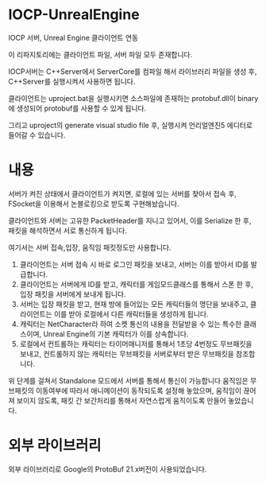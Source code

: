 # IOCP-UnrealEngine

IOCP 서버, Unreal Engine 클라이언트 연동

이 리파지토리에는 클라이언트 파일, 서버 파일 모두 존재합니다.

IOCP서버는 C++Server에서 ServerCore를 컴파일 해서 라이브러리 파일을 생성 후, C++Server를 실행시켜서 사용하면 됩니다.

클라이언트는 uproject.bat을 실행시키면 소스파일에 존재하는 protobuf.dll이 binary에 생성되어 protobuf를 사용할 수 있게 됩니다.

그리고 uproject의 generate visual studio file 후, 실행시켜 언리얼엔진5 에디터로 들어갈 수 있습니다.


# 내용

서버가 켜진 상태에서 클라이언트가 켜지면, 로컬에 있는 서버를 찾아서 접속 후,
FSocket을 이용해서 논블로킹으로 받도록 구현해놨습니다.

클라이언트와 서버는 고유한 PacketHeader를 지니고 있어서, 이를 Serialize 한 후, 패킷을 해석하면서 서로 통신하게 됩니다.

여기서는 서버 접속,입장, 움직임 패킷정도만 사용합니다.

1. 클라이언트는 서버 접속 시 바로 로그인 패킷을 보내고, 서버는 이를 받아서 ID를 발급합니다.
2. 클라이언트는 서버에게 ID를 받고, 캐릭터를 게임모드클래스를 통해서 스폰 한 후, 입장 패킷을 서버에게 보내게 됩니다.
3. 서버는 입장 패킷을 받고, 현재 방에 들어있는 모든 캐릭터들의 명단을 보내주고, 클라이언트는 이를 받아 로컬에서 다른 캐릭터들을 생성하게 됩니다.
4. 캐릭터는 NetCharacter라 하여 소켓 통신의 내용을 전달받을 수 있는 특수한 클래스이며, Unreal Engine의 기본 캐릭터가 이를 상속합니다.
5. 로컬에서 컨트롤하는 캐릭터는 타이머매니저를 통해서 1초당 4번정도 무브패킷을 보내고, 컨트롤하지 않는 캐릭터는 무브패킷을 서버로부터 받은 무브패킷을 참조합니다.

위 단계를 걸쳐서 Standalone 모드에서 서버를 통해서 통신이 가능합니다
움직임은 무브패킷의 이동여부에 따라서 애니메이션이 동작되도록 설정해 놓았으며, 움직임이 끊어져 보이지 않도록, 패킷 간 보간처리를 통해서 자연스럽게 움직이도록 만들어 놓았습니다.


# 외부 라이브러리

외부 라이브러리로 Google의 ProtoBuf 21.x버전이 사용되었습니다.
